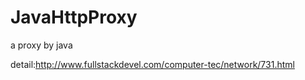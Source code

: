 # JavaHttpProxy
a proxy by java

detail:http://www.fullstackdevel.com/computer-tec/network/731.html
